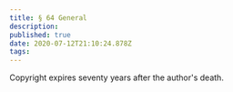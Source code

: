 ```yaml
---
title: § 64 General
description: 
published: true
date: 2020-07-12T21:10:24.878Z
tags: 
---
```


Copyright expires seventy years after the author's death.